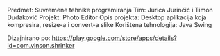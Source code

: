 Predmet: Suvremene tehnike programiranja
Tim: Jurica Jurinčić i Timon Dudaković
Projekt: Photo Editor
Opis projekta: Desktop aplikacija koja kompresira, resize-a i convert-a slike
Korištena tehnologija: Java Swing

Dizajnirano po: https://play.google.com/store/apps/details?id=com.vinson.shrinker